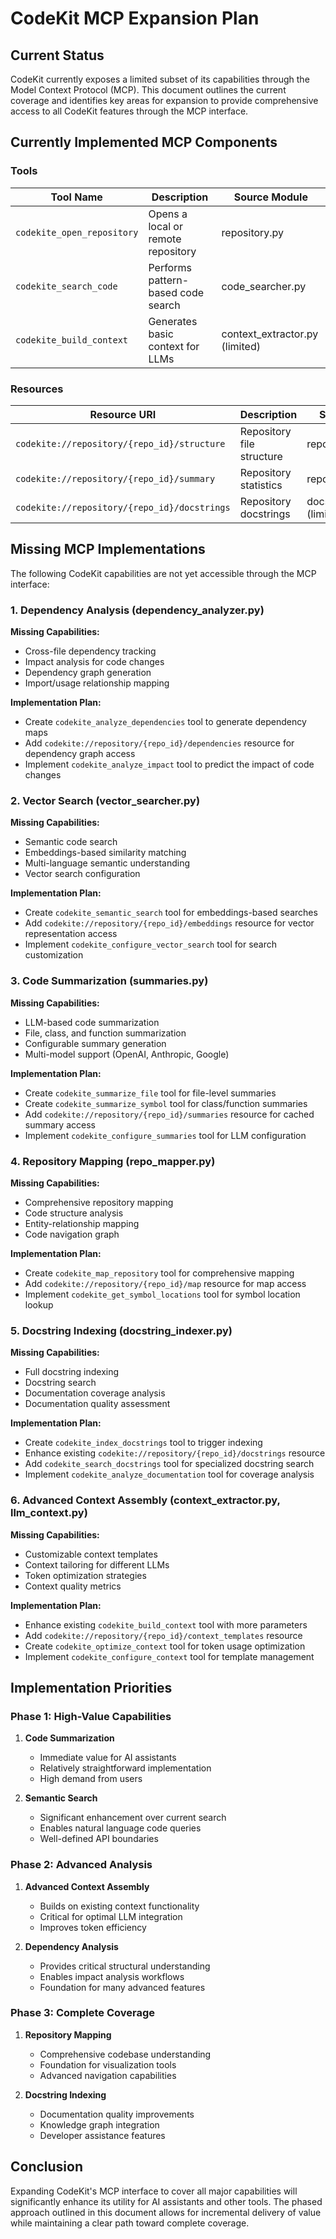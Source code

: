 # CodeKit MCP Expansion Plan

## Current Status

CodeKit currently exposes a limited subset of its capabilities through the Model Context Protocol (MCP). This document outlines the current coverage and identifies key areas for expansion to provide comprehensive access to all CodeKit features through the MCP interface.

## Currently Implemented MCP Components

### Tools

| Tool Name                  | Description                        | Source Module                  |
| -------------------------- | ---------------------------------- | ------------------------------ |
| `codekite_open_repository` | Opens a local or remote repository | repository.py                  |
| `codekite_search_code`     | Performs pattern-based code search | code_searcher.py               |
| `codekite_build_context`   | Generates basic context for LLMs   | context_extractor.py (limited) |

### Resources

| Resource URI                                 | Description               | Source Module                  |
| -------------------------------------------- | ------------------------- | ------------------------------ |
| `codekite://repository/{repo_id}/structure`  | Repository file structure | repository.py                  |
| `codekite://repository/{repo_id}/summary`    | Repository statistics     | repository.py                  |
| `codekite://repository/{repo_id}/docstrings` | Repository docstrings     | docstring_indexer.py (limited) |

## Missing MCP Implementations

The following CodeKit capabilities are not yet accessible through the MCP interface:

### 1. Dependency Analysis (dependency_analyzer.py)

**Missing Capabilities:**

- Cross-file dependency tracking
- Impact analysis for code changes
- Dependency graph generation
- Import/usage relationship mapping

**Implementation Plan:**

- Create `codekite_analyze_dependencies` tool to generate dependency maps
- Add `codekite://repository/{repo_id}/dependencies` resource for dependency graph access
- Implement `codekite_analyze_impact` tool to predict the impact of code changes

### 2. Vector Search (vector_searcher.py)

**Missing Capabilities:**

- Semantic code search
- Embeddings-based similarity matching
- Multi-language semantic understanding
- Vector search configuration

**Implementation Plan:**

- Create `codekite_semantic_search` tool for embeddings-based searches
- Add `codekite://repository/{repo_id}/embeddings` resource for vector representation access
- Implement `codekite_configure_vector_search` tool for search customization

### 3. Code Summarization (summaries.py)

**Missing Capabilities:**

- LLM-based code summarization
- File, class, and function summarization
- Configurable summary generation
- Multi-model support (OpenAI, Anthropic, Google)

**Implementation Plan:**

- Create `codekite_summarize_file` tool for file-level summaries
- Create `codekite_summarize_symbol` tool for class/function summaries
- Add `codekite://repository/{repo_id}/summaries` resource for cached summary access
- Implement `codekite_configure_summaries` tool for LLM configuration

### 4. Repository Mapping (repo_mapper.py)

**Missing Capabilities:**

- Comprehensive repository mapping
- Code structure analysis
- Entity-relationship mapping
- Code navigation graph

**Implementation Plan:**

- Create `codekite_map_repository` tool for comprehensive mapping
- Add `codekite://repository/{repo_id}/map` resource for map access
- Implement `codekite_get_symbol_locations` tool for symbol location lookup

### 5. Docstring Indexing (docstring_indexer.py)

**Missing Capabilities:**

- Full docstring indexing
- Docstring search
- Documentation coverage analysis
- Documentation quality assessment

**Implementation Plan:**

- Create `codekite_index_docstrings` tool to trigger indexing
- Enhance existing `codekite://repository/{repo_id}/docstrings` resource
- Add `codekite_search_docstrings` tool for specialized docstring search
- Implement `codekite_analyze_documentation` tool for coverage analysis

### 6. Advanced Context Assembly (context_extractor.py, llm_context.py)

**Missing Capabilities:**

- Customizable context templates
- Context tailoring for different LLMs
- Token optimization strategies
- Context quality metrics

**Implementation Plan:**

- Enhance existing `codekite_build_context` tool with more parameters
- Add `codekite://repository/{repo_id}/context_templates` resource
- Create `codekite_optimize_context` tool for token usage optimization
- Implement `codekite_configure_context` tool for template management

## Implementation Priorities

### Phase 1: High-Value Capabilities

1. **Code Summarization**
   - Immediate value for AI assistants
   - Relatively straightforward implementation
   - High demand from users

2. **Semantic Search**
   - Significant enhancement over current search
   - Enables natural language code queries
   - Well-defined API boundaries

### Phase 2: Advanced Analysis

1. **Advanced Context Assembly**
   - Builds on existing context functionality
   - Critical for optimal LLM integration
   - Improves token efficiency

2. **Dependency Analysis**
   - Provides critical structural understanding
   - Enables impact analysis workflows
   - Foundation for many advanced features

### Phase 3: Complete Coverage

1. **Repository Mapping**
   - Comprehensive codebase understanding
   - Foundation for visualization tools
   - Advanced navigation capabilities

2. **Docstring Indexing**
   - Documentation quality improvements
   - Knowledge graph integration
   - Developer assistance features

## Conclusion

Expanding CodeKit's MCP interface to cover all major capabilities will significantly enhance its utility for AI assistants and other tools. The phased approach outlined in this document allows for incremental delivery of value while maintaining a clear path toward complete coverage.

